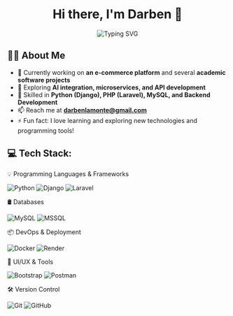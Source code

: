 <h1 align="center">Hi there, I'm Darben 👋</h1>

<p align="center">
  <img src="https://readme-typing-svg.demolab.com?font=Fira+Code&duration=2000&pause=1000&color=00BFFF&center=true&width=435&lines=Aspiring+Web+Developer;Backend+Developer;Tech+Explorer;Problem+Solver" alt="Typing SVG" />
</p>


## 👨‍💻 About Me

- 🔭 Currently working on **an e-commerce platform** and several **academic software projects**
- 🌱 Exploring **AI integration, microservices, and API development**
- 💬 Skilled in **Python (Django), PHP (Laravel), MySQL, and Backend Development**
- 📫 Reach me at **darbenlamonte@gmail.com**
- ⚡ Fun fact: I love learning and exploring new technologies and programming tools!

<!--
## 🌐 Socials:
[![Facebook](https://img.shields.io/badge/Facebook-%231877F2.svg?logo=Facebook&logoColor=white)](https://facebook.com/darbxnn) [![Instagram](https://img.shields.io/badge/Instagram-%23E4405F.svg?logo=Instagram&logoColor=white)](https://instagram.com/darbxn) 
-->

## 💻 Tech Stack:
💡 Programming Languages & Frameworks
<p> <img src="https://img.shields.io/badge/python-3670A0?style=for-the-badge&logo=python&logoColor=ffdd54" alt="Python"/> <img src="https://img.shields.io/badge/django-%23092E20.svg?style=for-the-badge&logo=django&logoColor=white" alt="Django"/> <img src="https://img.shields.io/badge/laravel-%23FF2D20.svg?style=for-the-badge&logo=laravel&logoColor=white" alt="Laravel"/> </p>
🛢️ Databases
<p> <img src="https://img.shields.io/badge/mysql-4479A1.svg?style=for-the-badge&logo=mysql&logoColor=white" alt="MySQL"/> <img src="https://img.shields.io/badge/Microsoft%20SQL%20Server-CC2927?style=for-the-badge&logo=microsoft%20sql%20server&logoColor=white" alt="MSSQL"/> </p>
📦 DevOps & Deployment
<p> <img src="https://img.shields.io/badge/docker-%230db7ed.svg?style=for-the-badge&logo=docker&logoColor=white" alt="Docker"/> <img src="https://img.shields.io/badge/Render-%2346E3B7.svg?style=for-the-badge&logo=render&logoColor=white" alt="Render"/> </p>
🎨 UI/UX & Tools
<p> <img src="https://img.shields.io/badge/bootstrap-%238511FA.svg?style=for-the-badge&logo=bootstrap&logoColor=white" alt="Bootstrap"/> <img src="https://img.shields.io/badge/Postman-FF6C37?style=for-the-badge&logo=postman&logoColor=white" alt="Postman"/> </p>
🛠️ Version Control
<p> <img src="https://img.shields.io/badge/git-%23F05033.svg?style=for-the-badge&logo=git&logoColor=white" alt="Git"/> <img src="https://img.shields.io/badge/github-%23121011.svg?style=for-the-badge&logo=github&logoColor=white" alt="GitHub"/> </p>
<!--
# 📊 GitHub Stats:
![](https://nirzak-streak-stats.vercel.app/?user=codebeen&theme=dark&hide_border=false)<br/>
![](https://github-readme-stats.vercel.app/api/top-langs/?username=codebeen&theme=dark&hide_border=false&include_all_commits=true&count_private=true&layout=compact)
-->

<!-- ### ✍️ Random Dev Quote
![](https://quotes-github-readme.vercel.app/api?type=horizontal&theme=radical)
-->

<!--
### 🔝 Top Contributed Repo
![](https://github-contributor-stats.vercel.app/api?username=codebeen&limit=5&theme=dark&combine_all_yearly_contributions=true)
-->
